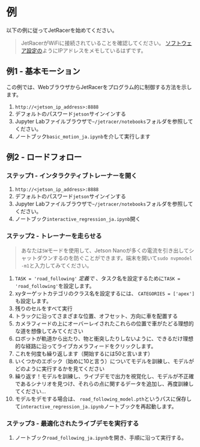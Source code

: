 
# 例

以下の例に従ってJetRacerを始めてください。

>  JetRacerがWiFiに接続されていることを確認してください。 [ソフトウェア設定の](software_setup.md)ようにIPアドレスをメモしているはずです。

## 例1  - 基本モーション

この例では、WebブラウザからJetRacerをプログラム的に制御する方法を示します。
1.  `http://<jetson_ip_address>:8888`
1. デフォルトのパスワード`jetson`サインインする
1.  Jupyter Labファイルブラウザで`~/jetracer/notebooks`フォルダを参照してください。
1. ノートブック`basic_motion_ja.ipynb`を介して実行します

## 例2  - ロードフォロー

### ステップ1  - インタラクティブトレーナーを開く
1.  `http://<jetson_ip_address>:8888`
1. デフォルトのパスワード`jetson`サインインする
1.  Jupyter Labファイルブラウザで`~/jetracer/notebooks`フォルダを参照してください。
1. ノートブック`interactive_regression_ja.ipynb`開く

### ステップ2  - トレーナーを走らせる

> あなたは`5W`モードを使用して、Jetson Nanoが多くの電流を引き出してシャットダウンするのを防ぐことができます。端末を開いて`sudo nvpmodel -m1`と入力してみてください。
1.  `TASK = 'road_following'` *定義で* 、タスク名を設定するために`TASK = 'road_following'`を設定します。
1.  xyターゲットカテゴリのクラス名を設定するには、 `CATEGORIES = ['apex']`も設定します。
1. 残りのセルをすべて実行
1. トラックに沿ってさまざまな位置、オフセット、方向に車を配置する
1. カメラフィードの上にオーバーレイされたこれらの位置で車がたどる理想的な道を想像してみてください
1. ロボットが軌道から出たり、物と衝突したりしないように、できるだけ理想的な経路に沿ってライブカメラフィードをクリックします。
1. これを何度も繰り返します（開始するには50と言います）
1. いくつかのエポック（始めに10と言う）についてモデルを訓練し、モデルがどのように実行するかを見てください
1. 繰り返す！モデルを訓練し、ライブデモで出力を視覚化し、モデルが不正確であるシナリオを見つけ、それらの点に関するデータを追加し、再度訓練してください...
1. モデルをデモする場合は、 `road_following_model.pth`というパスに保存して`interactive_regression_ja.ipynb`ノートブックを再起動します。

### ステップ3  - 最適化されたライブデモを実行する
1. ノートブック`road_following_ja.ipynb`を開き、手順に沿って実行する。

